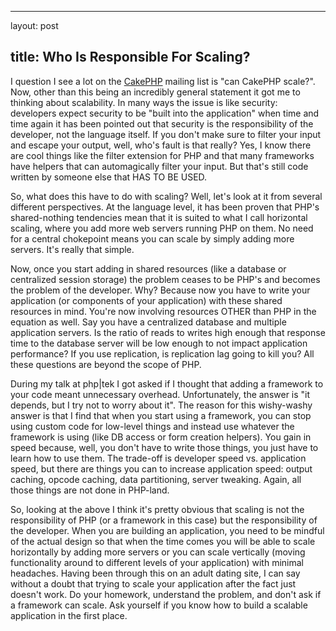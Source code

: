 <hr />

<p>layout: post</p>

<h2>title: Who Is Responsible For Scaling?</h2>

<p>I question I see a lot on the <a href="http://cakephp.org">CakePHP</a> mailing list is "can CakePHP scale?".  Now, other than this being an incredibly general statement it got me to thinking about scalability.  In many ways the issue is like security: developers expect security to be "built into the application" when time and time again it has been pointed out that security is the responsibility of the developer, not the language itself.  If you don't make sure to filter your input and escape your output, well, who's fault is that really?  Yes, I know there are cool things like the filter extension for PHP and that many frameworks have helpers that can automagically filter your input.  But that's still code written by someone else that HAS TO BE USED.</p>

<p>
So, what does this have to do with scaling?  Well, let's look at it from several different perspectives.  At the language level, it has been proven that PHP's shared-nothing tendencies mean that it is suited to what I call horizontal scaling, where you add more web servers running PHP on them.  No need for a central chokepoint means you can scale by simply adding more servers.  It's really that simple.</p>

<p>
Now, once you start adding in shared resources (like a database or centralized session storage) the problem ceases to be PHP's and becomes the problem of the developer.  Why? Because now you have to write your application (or components of your application) with these shared resources in mind.  You're now involving resources OTHER than PHP in the equation as well.  Say you have a centralized database and multiple application servers.  Is the ratio of reads to writes high enough that response time to the database server will be low enough to not impact application performance?  If you use replication, is replication lag going to kill you?  All these questions are beyond the scope of PHP.</p>

<p>
During my talk at php|tek I got asked if I thought that adding a framework to your code meant unnecessary overhead.  Unfortunately, the answer is "it depends, but I try not to worry about it".  The reason for this wishy-washy answer is that I find that when you start using a framework, you can stop using custom code for low-level things and instead use whatever the framework is using (like DB access or form creation helpers).  You gain in speed because, well, you don't have to write those things, you just have to learn how to use them.  The trade-off is developer speed vs. application speed, but there are things you can to increase application speed:  output caching, opcode caching, data partitioning, server tweaking.  Again, all those things are not done in PHP-land.
</p>

<p>So, looking at the above I think it's pretty obvious that scaling is not the responsibility of PHP (or a framework in this case) but the responsibility of the developer.  When you are building an application, you need to be mindful of the actual design so that when the time comes you will be able to scale horizontally by adding more servers or you can scale vertically (moving functionality around to different levels of your application) with minimal headaches.  Having been through this on an adult dating site, I can say without a doubt that trying to scale your application after the fact just doesn't work.  Do your homework, understand the problem, and don't ask if a framework can scale.  Ask yourself if you know how to build a scalable application in the first place.
</p>
